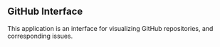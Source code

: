 ## GitHub Interface

This application is an interface for visualizing GitHub repositories, and corresponding issues.
